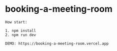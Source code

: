 # booking-a-meeting-room

    How start:

    1. npm install
    2. npm run dev

    DEMO: https://booking-a-meeting-room.vercel.app
